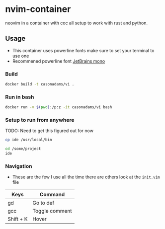 # nvim-container

neovim in a container with coc all setup to work with rust and python.

## Usage

- This container uses powerline fonts make sure to set your terminal to use one
- Recommened powerline font [JetBrains mono](https://www.jetbrains.com/lp/mono/)

### Build

```bash
docker build -t casonadams/vi .
```

### Run in bash

```bash
docker run -v $(pwd):/p:z -it casonadams/vi bash
```

### Setup to run from anywhere

TODO: Need to get this figured out for now

```bash
cp ide /usr/local/bin
```

```bash
cd /some/project
ide
```

### Navigation

- These are the few I use all the time there are others look at the `init.vim` file

| Keys      | Command        |
| ----      | -------        |
| gd        | Go to def      |
| gcc       | Toggle comment |
| Shift + K | Hover          |
